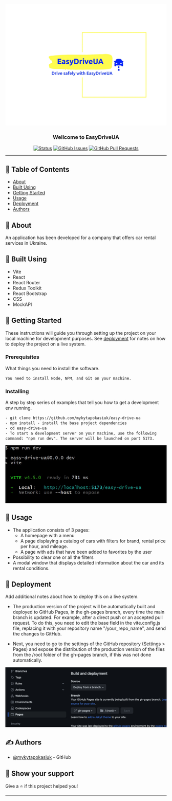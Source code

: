 <p align="center">
 <img width=600px height=auto src="./src/assets/ed-logo.webp" alt="Project logo">
</p>
<h3 align="center">Wellcome to EasyDriveUA</h3>

<div align="center">

[![Status](https://img.shields.io/badge/status-active-success.svg)]()
[![GitHub Issues](https://img.shields.io/github/issues/mykytapokasiuk/easy-drive-ua)](https://github.com/mykytapokasiuk/easy-drive-ua/issues)
[![GitHub Pull Requests](https://img.shields.io/github/issues-pr/mykytapokasiuk/easy-drive-ua)](https://github.com/mykytapokasiuk/easy-drive-ua/pulls)

</div>

---

## 📝 Table of Contents

- [About](#about)
- [Built Using](#built_using)
- [Getting Started](#getting_started)
- [Usage](#usage)
- [Deployment](#deployment)
- [Authors](#authors)

## 🧐 About <a name = "about"></a>

An application has been developed for a company that offers car rental services
in Ukraine.

## 🔨 Built Using <a name = "built_using"></a>

- Vite
- React
- React Router
- Redux Toolkit
- React Bootstrap
- CSS
- MockAPI

## 🏁 Getting Started <a name = "getting_started"></a>

These instructions will guide you through setting up the project on your local
machine for development purposes. See [deployment](#deployment) for notes on how
to deploy the project on a live system.

### Prerequisites

What things you need to install the software.

```
You need to install Node, NPM, and Git on your machine.
```

### Installing

A step by step series of examples that tell you how to get a development env
running.

```
- git clone https://github.com/mykytapokasiuk/easy-drive-ua
- npm install - install the base project dependencies
- cd easy-drive-ua
- To start a development server on your machine, use the following command: "npm run dev". The server will be launched on port 5173.
```

<img width=600px height=auto src="./src/assets/server_start_example.jpg" alt="Server start example">

## 🎈 Usage <a name ="usage"></a>

- The application consists of 3 pages:
  - A homepage with a menu
  - A page displaying a catalog of cars with filters for brand, rental price per
    hour, and mileage.
  - A page with ads that have been added to favorites by the user
- Possibility to clear one or all the filters
- A modal window that displays detailed information about the car and its rental
  conditions.

## 🚀 Deployment <a name = "deployment"></a>

Add additional notes about how to deploy this on a live system.

- The production version of the project will be automatically built and deployed
  to GitHub Pages, in the gh-pages branch, every time the main branch is
  updated. For example, after a direct push or an accepted pull request. To do
  this, you need to edit the base field in the vite.config.js file, replacing it
  with your repository name "/your_repo_name", and send the changes to GitHub.

- Next, you need to go to the settings of the GitHub repository (Settings >
  Pages) and expose the distribution of the production version of the files from
  the /root folder of the gh-pages branch, if this was not done automatically.

<img width=600px height=auto src="./src/assets/repo-settings.png" alt="GitHub pages config">

## ✍️ Authors <a name = "authors"></a>

- [@mykytapokasiuk](https://github.com/mykytapokasiuk) - GitHub

## 🤝 Show your support

Give a ⭐️ if this project helped you!

---
